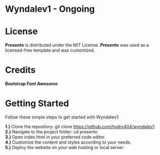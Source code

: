 # Wyndalev1 - Ongoing
 
# License
**Presento** is distributed under the MIT License. **Presento** was used as a licensed-free template and was customized.


# Credits
**Bootstrap**
**Font Awesome**


# Getting Started
Follow these simple steps to get started with Wyndalev1:

**1.)** Clone the repository: git clone https://github.com/hydro404/wyndalev1 <br>
**2.)** Navigate to the project folder: cd presento <br>
**3.)** Open index.html in your preferred code editor. <br>
**4.)** Customize the content and styles according to your needs. <br>
**5.)** Deploy the website on your web hosting or local server. <br>

